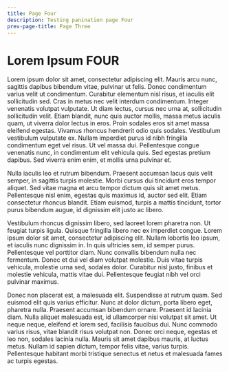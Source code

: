 ```yaml
---
title: Page Four
description: Testing panination page Four
prev-page-title: Page Three
---
```


# Lorem Ipsum FOUR

Lorem ipsum dolor sit amet, consectetur adipiscing elit. Mauris arcu nunc, sagittis dapibus bibendum vitae, pulvinar ut felis. Donec condimentum varius velit ut condimentum. Curabitur elementum nisl risus, et iaculis elit sollicitudin sed. Cras in metus nec velit interdum condimentum. Integer venenatis volutpat vulputate. Ut diam lectus, cursus nec urna at, sollicitudin sollicitudin velit. Etiam blandit, nunc quis auctor mollis, massa metus iaculis quam, ut viverra dolor lectus in eros. Proin sodales eros sit amet massa eleifend egestas. Vivamus rhoncus hendrerit odio quis sodales. Vestibulum vestibulum vulputate ex. Nullam imperdiet purus id nibh fringilla condimentum eget vel risus. Ut vel massa dui. Pellentesque congue venenatis nunc, in condimentum elit vehicula quis. Sed egestas pretium dapibus. Sed viverra enim enim, et mollis urna pulvinar et.

Nulla iaculis leo et rutrum bibendum. Praesent accumsan lacus quis velit semper, in sagittis turpis molestie. Morbi cursus dui tincidunt eros tempor aliquet. Sed vitae magna et arcu tempor dictum quis sit amet metus. Pellentesque nisl enim, egestas quis maximus id, auctor sed elit. Etiam consectetur rhoncus blandit. Etiam euismod, turpis a mattis tincidunt, tortor purus bibendum augue, id dignissim elit justo ac libero.

Vestibulum rhoncus dignissim libero, sed laoreet lorem pharetra non. Ut feugiat turpis ligula. Quisque fringilla libero nec ex imperdiet congue. Lorem ipsum dolor sit amet, consectetur adipiscing elit. Nullam lobortis leo ipsum, et iaculis nunc dignissim in. In quis ultricies sem, id semper purus. Pellentesque vel porttitor diam. Nunc convallis bibendum nulla nec fermentum. Donec et dui vel diam volutpat molestie. Duis vitae turpis vehicula, molestie urna sed, sodales dolor. Curabitur nisl justo, finibus et molestie vehicula, mattis vitae dui. Pellentesque feugiat nibh vel orci pulvinar maximus.

Donec non placerat est, a malesuada elit. Suspendisse at rutrum quam. Sed euismod elit quis varius efficitur. Nunc at dolor dictum, porta libero eget, pharetra nulla. Praesent accumsan bibendum ornare. Praesent id lacinia diam. Nulla aliquet malesuada est, id ullamcorper nisi volutpat sit amet. Ut neque neque, eleifend et lorem sed, facilisis faucibus dui. Nunc commodo varius risus, vitae blandit risus volutpat non. Donec orci neque, egestas et leo non, sodales lacinia nulla. Mauris sit amet dapibus mauris, at luctus metus. Nullam id sapien dictum, tempor felis vitae, varius turpis. Pellentesque habitant morbi tristique senectus et netus et malesuada fames ac turpis egestas.
